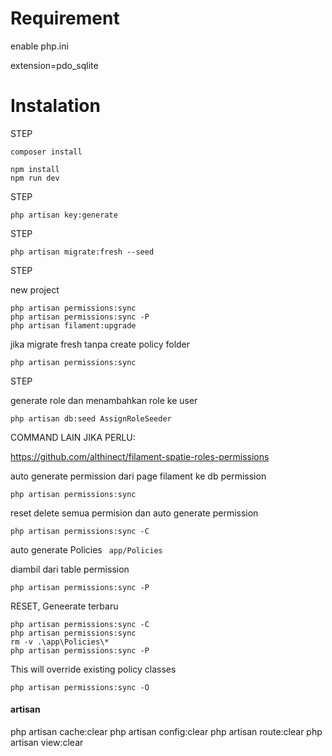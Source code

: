 
# Requirement

enable php.ini

extension=pdo_sqlite  

# Instalation

STEP 

```
composer install
```

```
npm install
npm run dev
```

STEP 

```
php artisan key:generate
```


STEP 

```
php artisan migrate:fresh --seed
```

STEP 

new project

```
php artisan permissions:sync
php artisan permissions:sync -P
php artisan filament:upgrade
```
jika migrate fresh tanpa create policy folder
```
php artisan permissions:sync
```

STEP 

generate role dan menambahkan role ke user

```
php artisan db:seed AssignRoleSeeder
```







COMMAND LAIN JIKA PERLU:

https://github.com/althinect/filament-spatie-roles-permissions

auto generate permission dari page filament ke db permission

```
php artisan permissions:sync
```

reset delete semua permision dan auto generate permission
```
php artisan permissions:sync -C
```


auto generate Policies  `` app/Policies``

diambil dari table permission
```
php artisan permissions:sync -P
```

RESET, Geneerate terbaru
```
php artisan permissions:sync -C
php artisan permissions:sync
rm -v .\app\Policies\*
php artisan permissions:sync -P
```

This will override existing policy classes
```
php artisan permissions:sync -O
```	
#### artisan
php artisan cache:clear
php artisan config:clear
php artisan route:clear
php artisan view:clear



